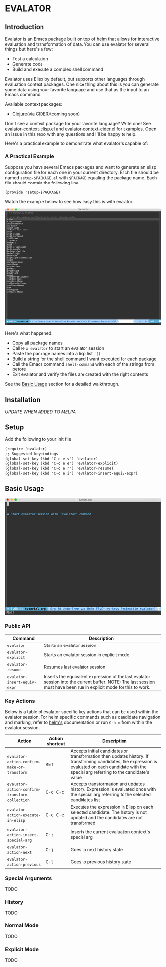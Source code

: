 # EVALATOR #

## Introduction ##

Evalator is an Emacs package built on top of [helm](https://github.com/emacs-helm/helm) that allows for interactive evaluation and transformation of data.  You can use evalator for several things but here's a few:

*   Test a calculation
*   Generate code
*   Build and execute a complex shell command

Evalator uses Elisp by default, but supports other languages through evaluation context packages.  One nice thing about this is you can generate some data using your favorite language and use that as the input to an Emacs command.

Available context packages:

*   [Clojure(via CIDER)](https://github.com/seanirby/evalator-context-cider)(coming soon)

Don't see a context package for your favorite language?  Write one!  See [evalator-context-elisp.el](https://github.com/seanirby/evalator/blob/master/evalator-context-elisp.el) and [evalator-context-cider.el](https://github.com/seanirby/evalator-context-cider/blob/master/evalator-context-cider.el) for examples.  Open an issue in this repo with any questions and I'll be happy to help.

Here's a practical example to demonstrate what evalator's capable of:

### A Practical Example ###
Suppose you have several Emacs packages and want to generate an elisp configuration file for each one in your current directory.  Each file should be named ```setup-$PACKAGE.el``` with ```$PACKAGE``` equaling the package name.  Each file should contain the following line.

```
(provide 'setup-$PACKAGE)
```

Watch the example below to see how easy this is with evalator.

![a-practical-example](example-gifs/practical.gif)

Here's what happened:

* Copy all package names
* Call ```M-x evalator``` to start an evalator session
* Paste the package names into a lisp list ```'()```
* Build a string for the shell command I want executed for each package
* Call the Emacs command ```shell-command``` with each of the strings from before
* Exit evalator and verify the files are created with the right contents

See the [Basic Usage](#basic-usage) section for a detailed walkthrough.

## Installation ##

*UPDATE WHEN ADDED TO MELPA*

## Setup ##

Add the following to your init file
```
(require 'evalator)
;; Suggested keybindings
(global-set-key (kbd "C-c e v") 'evalator)
(global-set-key (kbd "C-c e e") 'evalator-explicit)
(global-set-key (kbd "C-c e r") 'evalator-resume)
(global-set-key (kbd "C-c e i") 'evalator-insert-equiv-expr)
```

## <a name="basic-usage"></a> Basic Usage ##

![walkthrough](example-gifs/walkthrough.gif)

### Public API ###

Command                                          | Description
-------------------------------------------------|---------------------------
```evalator```                                   | Starts an evalator session 
```evalator-explicit```                          | Starts an evalator session in explicit mode
```evalator-resume```                            | Resumes last evalator session
```evalator-insert-equiv-expr```                 | Inserts the equivalent expression of the last evalator session into the current buffer. NOTE: The last session must have been run in explicit mode for this to work.

### Key Actions ###
Below is a table of evalator specific key actions that can be used within the evalator session.  For helm specific commands such as candidate navigation and marking, refer to [helm's](https://github.com/emacs-helm/helm) documentation or run ```C-h m``` from within the evalator session.

Action                                                | Action shortcut      | Description
------------------------------------------------------|----------------------|-------------------------------
```evalator-action-confirm-make-or-transform```       | <kbd>RET</kbd>       | Accepts initial candidates or transformation then updates history.  If transforming candidates, the expression is evaluated on each candidate with the special arg referring to the candidate's value
```evalator-action-confirm-transform-collection```    | <kbd>C-c C-c</kbd>   | Accepts transformation and updates history. Expression is evaluated once with the special arg referring to the selected candidates list
```evalator-action-execute-in-elisp```                | <kbd>C-c C-e</kbd>   | Executes the expression in Elisp on each selected candidate.  The history is not updated and the candidates are not transformed
```evalator-action-insert-special-arg```              | <kbd>C-;</kbd>       | Inserts the current evaluation context's special arg
```evalator-action-next```                            | <kbd>C-j</kbd>       | Goes to next history state
```evalator-action-previous```                        | <kbd>C-l</kbd>       | Goes to previous history state
### Special Arguments ###
TODO
### History ###
TODO
### Normal Mode ###
TODO
### Explicit Mode ###
TODO
